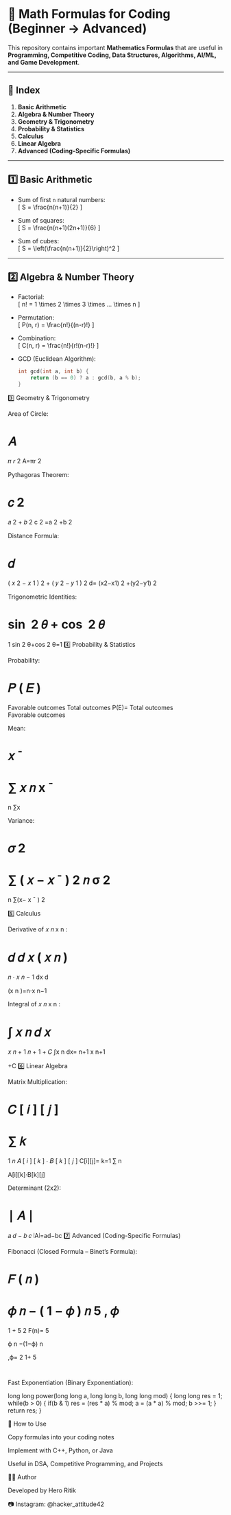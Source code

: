 # 📘 Math Formulas for Coding (Beginner → Advanced)

This repository contains important **Mathematics Formulas** that are useful in **Programming, Competitive Coding, Data Structures, Algorithms, AI/ML, and Game Development**.

---

## 📌 Index
1. **Basic Arithmetic**
2. **Algebra & Number Theory**
3. **Geometry & Trigonometry**
4. **Probability & Statistics**
5. **Calculus**
6. **Linear Algebra**
7. **Advanced (Coding-Specific Formulas)**

---

## 1️⃣ Basic Arithmetic
- Sum of first `n` natural numbers:  
  \[
  S = \frac{n(n+1)}{2}
  \]

- Sum of squares:  
  \[
  S = \frac{n(n+1)(2n+1)}{6}
  \]

- Sum of cubes:  
  \[
  S = \left(\frac{n(n+1)}{2}\right)^2
  \]

---

## 2️⃣ Algebra & Number Theory
- Factorial:  
  \[
  n! = 1 \times 2 \times 3 \times ... \times n
  \]

- Permutation:  
  \[
  P(n, r) = \frac{n!}{(n-r)!}
  \]

- Combination:  
  \[
  C(n, r) = \frac{n!}{r!(n-r)!}
  \]

- GCD (Euclidean Algorithm):  
  ```cpp
  int gcd(int a, int b) {
      return (b == 0) ? a : gcd(b, a % b);
  }
3️⃣ Geometry & Trigonometry

Area of Circle:

𝐴
=
𝜋
𝑟
2
A=πr
2

Pythagoras Theorem:

𝑐
2
=
𝑎
2
+
𝑏
2
c
2
=a
2
+b
2

Distance Formula:

𝑑
=
(
𝑥
2
−
𝑥
1
)
2
+
(
𝑦
2
−
𝑦
1
)
2
d=
(x2−x1)
2
+(y2−y1)
2
	​


Trigonometric Identities:

sin
⁡
2
𝜃
+
cos
⁡
2
𝜃
=
1
sin
2
θ+cos
2
θ=1
4️⃣ Probability & Statistics

Probability:

𝑃
(
𝐸
)
=
Favorable outcomes
Total outcomes
P(E)=
Total outcomes
Favorable outcomes
	​


Mean:

𝑥
ˉ
=
∑
𝑥
𝑛
x
ˉ
=
n
∑x
	​


Variance:

𝜎
2
=
∑
(
𝑥
−
𝑥
ˉ
)
2
𝑛
σ
2
=
n
∑(x−
x
ˉ
)
2
	​

5️⃣ Calculus

Derivative of 
𝑥
𝑛
x
n
:

𝑑
𝑑
𝑥
(
𝑥
𝑛
)
=
𝑛
⋅
𝑥
𝑛
−
1
dx
d
	​

(x
n
)=n⋅x
n−1

Integral of 
𝑥
𝑛
x
n
:

∫
𝑥
𝑛
𝑑
𝑥
=
𝑥
𝑛
+
1
𝑛
+
1
+
𝐶
∫x
n
dx=
n+1
x
n+1
	​

+C
6️⃣ Linear Algebra

Matrix Multiplication:

𝐶
[
𝑖
]
[
𝑗
]
=
∑
𝑘
=
1
𝑛
𝐴
[
𝑖
]
[
𝑘
]
⋅
𝐵
[
𝑘
]
[
𝑗
]
C[i][j]=
k=1
∑
n
	​

A[i][k]⋅B[k][j]

Determinant (2x2):

∣
𝐴
∣
=
𝑎
𝑑
−
𝑏
𝑐
∣A∣=ad−bc
7️⃣ Advanced (Coding-Specific Formulas)

Fibonacci (Closed Formula – Binet’s Formula):

𝐹
(
𝑛
)
=
𝜙
𝑛
−
(
1
−
𝜙
)
𝑛
5
,
𝜙
=
1
+
5
2
F(n)=
5
	​

ϕ
n
−(1−ϕ)
n
	​

,ϕ=
2
1+
5
	​

	​


Fast Exponentiation (Binary Exponentiation):

long long power(long long a, long long b, long long mod) {
    long long res = 1;
    while(b > 0) {
        if(b & 1) res = (res * a) % mod;
        a = (a * a) % mod;
        b >>= 1;
    }
    return res;
}


🚀 How to Use

Copy formulas into your coding notes

Implement with C++, Python, or Java

Useful in DSA, Competitive Programming, and Projects

👨‍💻 Author

Developed by Hero Ritik

📷 Instagram: @hacker_attitude42
